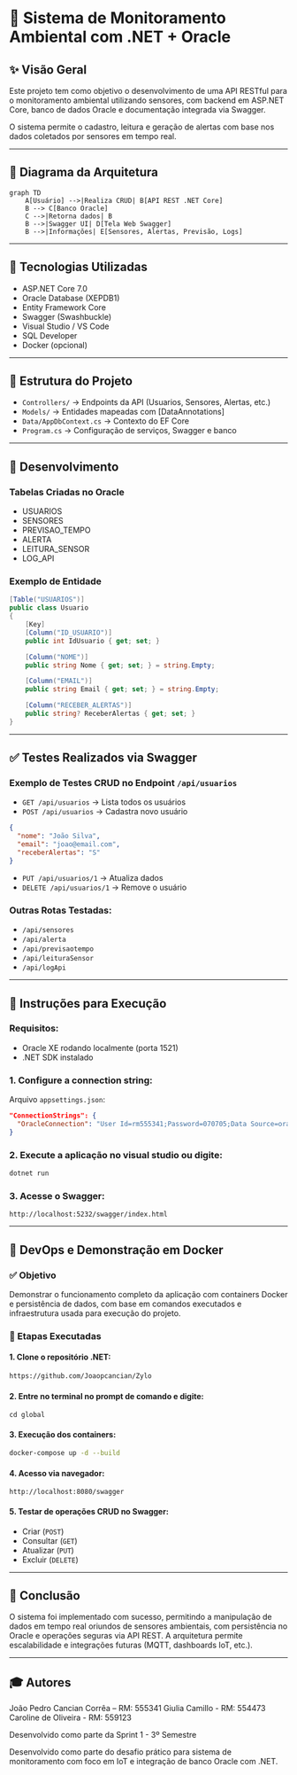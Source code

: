 # 🚀 Sistema de Monitoramento Ambiental com .NET + Oracle

## ✨ Visão Geral

Este projeto tem como objetivo o desenvolvimento de uma API RESTful para o monitoramento ambiental utilizando sensores, com backend em ASP.NET Core, banco de dados Oracle e documentação integrada via Swagger.

O sistema permite o cadastro, leitura e geração de alertas com base nos dados coletados por sensores em tempo real.

---

## 📄 Diagrama da Arquitetura

```mermaid
graph TD
    A[Usuário] -->|Realiza CRUD| B[API REST .NET Core]
    B --> C[Banco Oracle]
    C -->|Retorna dados| B
    B -->|Swagger UI| D[Tela Web Swagger]
    B -->|Informações| E[Sensores, Alertas, Previsão, Logs]
```

---

## 🚜 Tecnologias Utilizadas

* ASP.NET Core 7.0
* Oracle Database (XEPDB1)
* Entity Framework Core
* Swagger (Swashbuckle)
* Visual Studio / VS Code
* SQL Developer
* Docker (opcional)

---

## 📁 Estrutura do Projeto

* `Controllers/` → Endpoints da API (Usuarios, Sensores, Alertas, etc.)
* `Models/` → Entidades mapeadas com \[DataAnnotations]
* `Data/AppDbContext.cs` → Contexto do EF Core
* `Program.cs` → Configuração de serviços, Swagger e banco

---

## 📅 Desenvolvimento

### Tabelas Criadas no Oracle

* USUARIOS
* SENSORES
* PREVISAO\_TEMPO
* ALERTA
* LEITURA\_SENSOR
* LOG\_API

### Exemplo de Entidade

```csharp
[Table("USUARIOS")]
public class Usuario
{
    [Key]
    [Column("ID_USUARIO")]
    public int IdUsuario { get; set; }

    [Column("NOME")]
    public string Nome { get; set; } = string.Empty;

    [Column("EMAIL")]
    public string Email { get; set; } = string.Empty;

    [Column("RECEBER_ALERTAS")]
    public string? ReceberAlertas { get; set; }
}
```

---

## ✅ Testes Realizados via Swagger

### Exemplo de Testes CRUD no Endpoint `/api/usuarios`

* `GET /api/usuarios` → Lista todos os usuários
* `POST /api/usuarios` → Cadastra novo usuário

```json
{
  "nome": "João Silva",
  "email": "joao@email.com",
  "receberAlertas": "S"
}
```

* `PUT /api/usuarios/1` → Atualiza dados
* `DELETE /api/usuarios/1` → Remove o usuário

### Outras Rotas Testadas:

* `/api/sensores`
* `/api/alerta`
* `/api/previsaotempo`
* `/api/leituraSensor`
* `/api/logApi`

---

## 🔐 Instruções para Execução

### Requisitos:

* Oracle XE rodando localmente (porta 1521)
* .NET SDK instalado

### 1. Configure a connection string:

Arquivo `appsettings.json`:

```json
"ConnectionStrings": {
  "OracleConnection": "User Id=rm555341;Password=070705;Data Source=oracle.fiap.com.br:1521/orcl;"
}
```

### 2. Execute a aplicação no visual studio ou digite:

```bash
dotnet run
```

### 3. Acesse o Swagger:

```
http://localhost:5232/swagger/index.html
```

---

## 🚀 DevOps e Demonstração em Docker

### ✅ Objetivo

Demonstrar o funcionamento completo da aplicação com containers Docker e persistência de dados, com base em comandos executados e infraestrutura usada para execução do projeto.

### 🔧 Etapas Executadas

#### 1. Clone o repositório .NET:

```bash
https://github.com/Joaopcancian/Zylo
```

#### 2. Entre no terminal no prompt de comando e digite:

```prompt
cd global
```

#### 3. Execução dos containers:

```bash
docker-compose up -d --build
```

#### 4. Acesso via navegador:

```
http://localhost:8080/swagger
```

#### 5. Testar de operações CRUD no Swagger:

* Criar (`POST`)
* Consultar (`GET`)
* Atualizar (`PUT`)
* Excluir (`DELETE`)

---

## 🌟 Conclusão

O sistema foi implementado com sucesso, permitindo a manipulação de dados em tempo real oriundos de sensores ambientais, com persistência no Oracle e operações seguras via API REST. A arquitetura permite escalabilidade e integrações futuras (MQTT, dashboards IoT, etc.).

---

## 🎓 Autores

João Pedro Cancian Corrêa – RM: 555341
Giulia Camillo - RM: 554473
Caroline de Oliveira - RM: 559123

Desenvolvido como parte da Sprint 1 - 3º Semestre

Desenvolvido como parte do desafio prático para sistema de monitoramento com foco em IoT e integração de banco Oracle com .NET.
